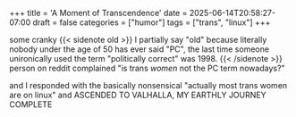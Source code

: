 +++
title = 'A Moment of Transcendence'
date = 2025-06-14T20:58:27-07:00
draft = false
categories = ["humor"]
tags = ["trans", "linux"]
+++

some cranky {{< sidenote old >}}
I partially say "old" because literally nobody under the age of 50 has ever said "PC",
the last time someone unironically used the term "politically correct" was 1998.
{{< /sidenote >}}
person on reddit complained "is trans _women_ not the PC term nowadays?"

and I responded with the basically nonsensical "actually most trans women are on linux" and ASCENDED TO VALHALLA, MY EARTHLY JOURNEY COMPLETE
